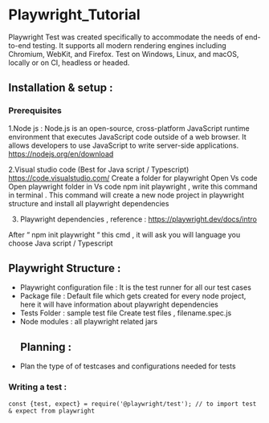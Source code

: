 # Playwright_Tutorial
Playwright Test was created specifically to accommodate the needs of end-to-end testing. It supports all modern rendering engines including Chromium, WebKit, and Firefox. Test on Windows, Linux, and macOS, locally or on CI, headless or headed.
## Installation & setup :
### Prerequisites
1.Node js : Node.js is an open-source, cross-platform JavaScript runtime environment that executes JavaScript code outside of a web browser. It allows developers to use JavaScript to write server-side applications.
https://nodejs.org/en/download

2.Visual studio code (Best for Java script / Typescript) https://code.visualstudio.com/
Create a folder for playwright
Open Vs code
Open playwright folder in Vs code
npm init playwright , write this command in terminal . This command will create a new node project    in playwright structure and install all playwright dependencies

3. Playwright dependencies , reference : https://playwright.dev/docs/intro

After “ npm init playwright “ this cmd , it will ask you will language you choose Java script / Typescript
## Playwright Structure :
- Playwright configuration file : It is the test runner for all our test cases
- Package file : Default file which gets created for every node project, here it will have information about playwright dependencies
- Tests Folder : sample test file
Create test files , filename.spec.js
- Node modules : all playwright related jars
  ## Planning :
- Plan the type of of testcases and configurations needed for tests
### Writing a test :
```const {test, expect} = require('@playwright/test'); // to import test & expect from playwright ```
  
